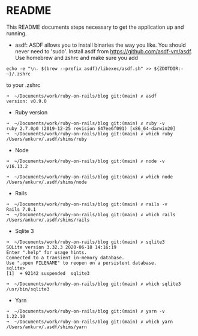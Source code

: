 # README

This README documents steps necessary to get the application up and running.

* asdf: 
ASDF allows you to install binaries the way you like. You should never need to 'sudo'. Install asdf from https://github.com/asdf-vm/asdf. Use homebrew  and zshrc and make sure you add
```
echo -e "\n. $(brew --prefix asdf)/libexec/asdf.sh" >> ${ZDOTDIR:-~}/.zshrc
```
to your .zshrc

```
➜  ~/Documents/work/ruby-on-rails/blog git:(main) ✗ asdf
version: v0.9.0
```
   
* Ruby version
```
➜  ~/Documents/work/ruby-on-rails/blog git:(main) ✗ ruby -v
ruby 2.7.0p0 (2019-12-25 revision 647ee6f091) [x86_64-darwin20]
➜  ~/Documents/work/ruby-on-rails/blog git:(main) ✗ which ruby
/Users/ankurv/.asdf/shims/ruby
```

* Node

```
➜  ~/Documents/work/ruby-on-rails/blog git:(main) ✗ node -v
v16.13.2

➜  ~/Documents/work/ruby-on-rails/blog git:(main) ✗ which node
/Users/ankurv/.asdf/shims/node
```

* Rails
```
➜  ~/Documents/work/ruby-on-rails/blog git:(main) ✗ rails -v
Rails 7.0.1
➜  ~/Documents/work/ruby-on-rails/blog git:(main) ✗ which rails
/Users/ankurv/.asdf/shims/rails
```

* Sqlite 3
```
➜  ~/Documents/work/ruby-on-rails/blog git:(main) ✗ sqlite3   
SQLite version 3.32.3 2020-06-18 14:16:19
Enter ".help" for usage hints.
Connected to a transient in-memory database.
Use ".open FILENAME" to reopen on a persistent database.
sqlite> 
[1]  + 92142 suspended  sqlite3

➜  ~/Documents/work/ruby-on-rails/blog git:(main) ✗ which sqlite3
/usr/bin/sqlite3

```

* Yarn
```
➜  ~/Documents/work/ruby-on-rails/blog git:(main) ✗ yarn -v
1.22.10
➜  ~/Documents/work/ruby-on-rails/blog git:(main) ✗ which yarn
/Users/ankurv/.asdf/shims/yarn
```





